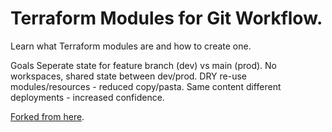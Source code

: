 # Terraform Modules for Git Workflow.

Learn what Terraform modules are and how to create one.

Goals
Seperate state for feature branch (dev) vs main (prod).
No workspaces, shared state between dev/prod.
DRY re-use modules/resources - reduced copy/pasta.
Same content different deployments - increased confidence.


[Forked from here](https://learn.hashicorp.com/tutorials/terraform/module-create?in=terraform/modules).